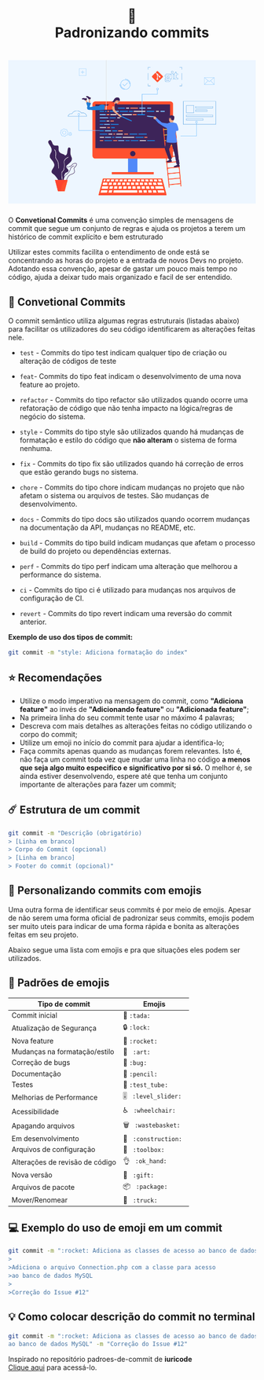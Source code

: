<h1 align="center">
📄<br>Padronizando commits 
</h1>

<h1 align="center">
  <img src="git-commit-img.png">
</h1>

<p>
  O <strong>Convetional Commits</strong> é uma convenção simples de mensagens de commit que segue um conjunto de regras e ajuda os projetos a terem um histórico de commit explícito e bem estruturado
</p>

<p>
  Utilizar estes commits facilita o entendimento de onde está se concentrando as horas do projeto e a entrada de novos Devs no projeto. Adotando essa convenção, apesar de gastar um pouco mais tempo no código, ajuda a deixar tudo mais organizado e facil de ser entendido.
</p>




## 👾 Convetional Commits

O commit semântico utiliza algumas regras estruturais (listadas abaixo) para facilitar os utilizadores do seu código identificarem as alterações feitas nele.

- `test` - Commits do tipo test indicam qualquer tipo de criação ou alteração de códigos de teste

- `feat`- Commits do tipo feat indicam o desenvolvimento de uma nova feature ao projeto.

- `refactor` - Commits do tipo refactor são utilizados quando ocorre uma refatoração de código que não tenha impacto na lógica/regras de negócio do sistema.

- `style` - Commits do tipo style são utilizados quando há mudanças de formatação e estilo do código que <strong>não alteram</strong> o sistema de forma nenhuma.

- `fix` - Commits do tipo fix são utilizados quando há correção de erros que estão gerando bugs no sistema.

- `chore` - Commits do tipo chore indicam mudanças no projeto que não afetam o sistema ou arquivos de testes. São mudanças de desenvolvimento.

- `docs` - Commits do tipo docs são utilizados quando ocorrem mudanças na documentação da API, mudanças no README, etc.

- `build` - Commits do tipo build indicam mudanças que afetam o processo de build do projeto ou dependências externas.

- `perf` - Commits do tipo perf indicam uma alteração que melhorou a performance do sistema.

- `ci` - Commits do tipo ci é utilizado para mudanças nos arquivos de configuração de CI.

- `revert` - Commits do tipo revert indicam uma reversão do commit anterior.

<strong>Exemplo de uso dos tipos de commit:</strong>
```bash 
git commit -m "style: Adiciona formatação do index"
```

## ⭐️ Recomendações

- Utilize o modo imperativo na mensagem do commit, como <strong>"Adiciona feature"</strong> ao invés de <strong>"Adicionando feature"</strong> ou <strong>"Adicionada feature"</strong>;
- Na primeira linha do seu commit tente usar no máximo 4 palavras;
- Descreva com mais detalhes as alterações feitas no código utilizando o corpo do commit;
- Utilize um emoji no início do commit para ajudar a identifica-lo;
- Faça commits apenas quando as mudanças forem relevantes. Isto é, não faça um commit toda vez que mudar uma linha no código <strong>a menos que seja algo muito especifico e significativo por si só.</strong> O melhor é, se ainda estiver desenvolvendo, espere até que tenha um conjunto importante de alterações para fazer um commit;

## ☄️ Estrutura de um commit
```bash
git commit -m "Descrição (obrigatório)
> [Linha em branco]
> Corpo do Commit (opcional)
> [Linha em branco]
> Footer do commit (opcional)"
```

## 🔮 Personalizando commits com emojis
<p>Uma outra forma de identificar seus commits é por meio de emojis. Apesar de não serem uma forma oficial de padronizar seus commits, emojis podem ser muito uteis para indicar de uma forma rápida e bonita as alterações feitas em seu projeto.</p>
<p>Abaixo segue uma lista com emojis e pra que situações eles podem ser utilizados.</p>

## 💈 Padrões de emojis

<table>
  <thead>
    <tr>
      <th>Tipo de commit</th>
      <th>Emojis</th>
    </tr>
  </thead>
 <tbody>
    <tr>
      <td>Commit inicial</td>
      <td> 🎉 <code>:tada:</code>   </td>
    </tr>
    <tr>
      <td> Atualização de Segurança  </td>
      <td> 🔒 <code>:lock:</code>   </td>
    </tr>
    <tr>
      <td>  Nova feature   </td>
      <td> 🚀 <code>:rocket:</code>   </td>
    </tr>
    <tr>
      <td>  Mudanças na formatação/estilo    </td>
      <td> 🎨 <code> :art: </code>   </td>
    </tr>
    <tr>
      <td>  Correção de bugs  </td>
      <td> 🐛 <code>:bug:</code>   </td>
    </tr>
    <tr>
      <td>  Documentação  </td>
      <td> 📝 <code>:pencil:</code>   </td>
    </tr>
    <tr>
      <td>  Testes  </td>
      <td> 🧪 <code>:test_tube: </code>   </td>
    </tr>
    <tr>
      <td>   Melhorias de Performance        </td>
      <td> 🎚️ <code> :level_slider: </code>   </td>
   </tr>
    <tr>
      <td>  Acessibilidade    </td>
      <td> ♿ <code> :wheelchair: </code>   </td>
    </tr>
    <tr>
      <td>  Apagando arquivos   </td>
      <td> 🗑️ <code> :wastebasket: </code>   </td>
    </tr>
    <tr>
      <td>  Em desenvolvimento        </td>
      <td> 🚧 <code> :construction: </code>   </td>
    </tr>
    <tr>
      <td>   Arquivos de configuração        </td>
      <td> 🧰 <code> :toolbox: </code>   </td>
    </tr>
      <td>   Alterações de revisão de código        </td>
      <td> 👌 <code> :ok_hand: </code>   </td>
    </tr>
   <tr>
      <td>   Nova versão        </td>
      <td> 🎁 <code> :gift: </code>   </td>
   </tr>
      <tr>
      <td>   Arquivos de pacote        </td>
      <td> 📦 <code> :package: </code>   </td>
    </tr>
    <tr>
      <td>   Mover/Renomear        </td>
      <td> 🚚 <code> :truck: </code>   </td>
    </tr>
  </tbody>
</table>

## 💻 Exemplo do uso de emoji em um commit
```bash
git commit -m ":rocket: Adiciona as classes de acesso ao banco de dados
>
>Adiciona o arquivo Connection.php com a classe para acesso
>ao banco de dados MySQL
>
>Correção do Issue #12"
```

## 💡 Como colocar descrição do commit no terminal
```bash
git commit -m ":rocket: Adiciona as classes de acesso ao banco de dados" -m "Adiciona o arquivo Connection.php com a classe para acesso
ao banco de dados MySQL" -m "Correção do Issue #12"
```

Inspirado no repositório padroes-de-commit de <strong>iuricode</strong><br>
[Clique aqui](https://github.com/iuricode/padroes-de-commits.git) para acessá-lo.

 <!-- <br>[⬆ Voltar ao top](#ideias-de-commit-) <br> -->
